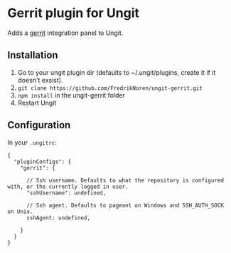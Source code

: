 Gerrit plugin for Ungit
=======================
Adds a [gerrit](https://code.google.com/p/gerrit/) integration panel to Ungit.

Installation
------------
1. Go to your ungit plugin dir (defaults to ~/.ungit/plugins, create it if it doesn't exsist).
2. `git clone https://github.com/FredrikNoren/ungit-gerrit.git`
3. `npm install` in the ungit-gerrit folder
4. Restart Ungit

Configuration
-------------
In your `.ungitrc`:

    {
      "pluginConfigs": {
        "gerrit": {

          // Ssh username. Defaults to what the repository is configured with, or the currently logged in user.
          "sshUsername": undefined,

          // Ssh agent. Defaults to pageant on Windows and SSH_AUTH_SOCK on Unix.
          sshAgent: undefined,

        }
      }
    }
